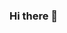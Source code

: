 ### Hi there 👋

<!--
**Kafierence/Kafierence** is a ✨ _special_ ✨ repository because its `README.md` (this file) appears on your GitHub profile.

Here are some ideas to get you started:

- 🔭 I’m currently working on VS Code
- 🌱 I’m currently learning everything 🤣
- 👯 I’m looking to collaborate on ...
- 🤔 I’m looking for help with ...
- 💬 Ask me about Web , Mobile App
- 📫 How to reach me: ...
- 😄 Pronouns: ...
- ⚡ Fun fact: I love to draw and listen to music
-->
